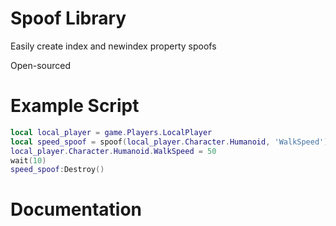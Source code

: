 # Spoof Library
Easily create index and newindex property spoofs

Open-sourced

# Example Script

```lua
local local_player = game.Players.LocalPlayer
local speed_spoof = spoof(local_player.Character.Humanoid, 'WalkSpeed')
local_player.Character.Humanoid.WalkSpeed = 50
wait(10)
speed_spoof:Destroy()
```

# Documentation
